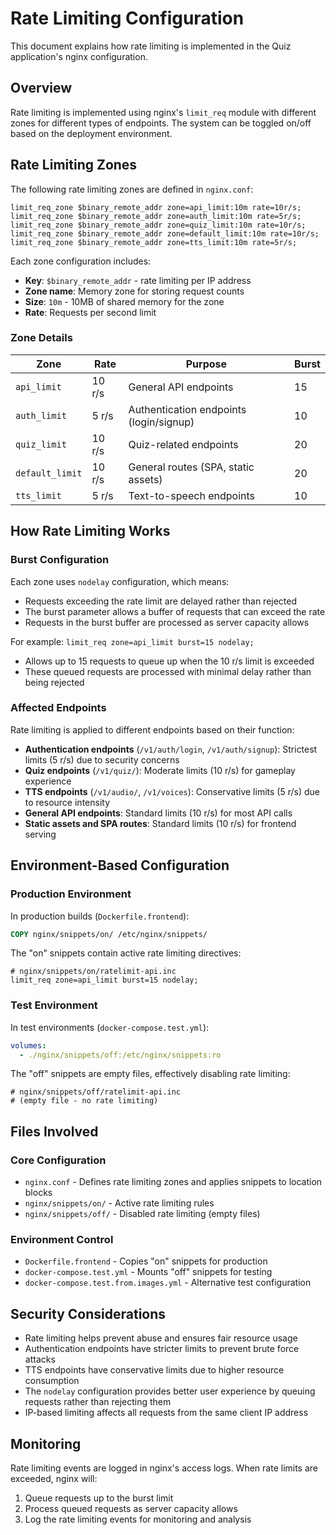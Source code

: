 # Rate Limiting Configuration

This document explains how rate limiting is implemented in the Quiz application's nginx configuration.

## Overview

Rate limiting is implemented using nginx's `limit_req` module with different zones for different types of endpoints. The system can be toggled on/off based on the deployment environment.

## Rate Limiting Zones

The following rate limiting zones are defined in `nginx.conf`:

```nginx
limit_req_zone $binary_remote_addr zone=api_limit:10m rate=10r/s;
limit_req_zone $binary_remote_addr zone=auth_limit:10m rate=5r/s;
limit_req_zone $binary_remote_addr zone=quiz_limit:10m rate=10r/s;
limit_req_zone $binary_remote_addr zone=default_limit:10m rate=10r/s;
limit_req_zone $binary_remote_addr zone=tts_limit:10m rate=5r/s;
```

Each zone configuration includes:
- **Key**: `$binary_remote_addr` - rate limiting per IP address
- **Zone name**: Memory zone for storing request counts
- **Size**: `10m` - 10MB of shared memory for the zone
- **Rate**: Requests per second limit

### Zone Details

| Zone | Rate | Purpose | Burst |
|------|------|---------|-------|
| `api_limit` | 10 r/s | General API endpoints | 15 |
| `auth_limit` | 5 r/s | Authentication endpoints (login/signup) | 10 |
| `quiz_limit` | 10 r/s | Quiz-related endpoints | 20 |
| `default_limit` | 10 r/s | General routes (SPA, static assets) | 20 |
| `tts_limit` | 5 r/s | Text-to-speech endpoints | 10 |

## How Rate Limiting Works

### Burst Configuration

Each zone uses `nodelay` configuration, which means:
- Requests exceeding the rate limit are delayed rather than rejected
- The burst parameter allows a buffer of requests that can exceed the rate
- Requests in the burst buffer are processed as server capacity allows

For example: `limit_req zone=api_limit burst=15 nodelay;`
- Allows up to 15 requests to queue up when the 10 r/s limit is exceeded
- These queued requests are processed with minimal delay rather than being rejected

### Affected Endpoints

Rate limiting is applied to different endpoints based on their function:

- **Authentication endpoints** (`/v1/auth/login`, `/v1/auth/signup`): Strictest limits (5 r/s) due to security concerns
- **Quiz endpoints** (`/v1/quiz/`): Moderate limits (10 r/s) for gameplay experience
- **TTS endpoints** (`/v1/audio/`, `/v1/voices`): Conservative limits (5 r/s) due to resource intensity
- **General API endpoints**: Standard limits (10 r/s) for most API calls
- **Static assets and SPA routes**: Standard limits (10 r/s) for frontend serving

## Environment-Based Configuration

### Production Environment

In production builds (`Dockerfile.frontend`):
```dockerfile
COPY nginx/snippets/on/ /etc/nginx/snippets/
```

The "on" snippets contain active rate limiting directives:
```nginx
# nginx/snippets/on/ratelimit-api.inc
limit_req zone=api_limit burst=15 nodelay;
```

### Test Environment

In test environments (`docker-compose.test.yml`):
```yaml
volumes:
  - ./nginx/snippets/off:/etc/nginx/snippets:ro
```

The "off" snippets are empty files, effectively disabling rate limiting:
```nginx
# nginx/snippets/off/ratelimit-api.inc
# (empty file - no rate limiting)
```

## Files Involved

### Core Configuration
- `nginx.conf` - Defines rate limiting zones and applies snippets to location blocks
- `nginx/snippets/on/` - Active rate limiting rules
- `nginx/snippets/off/` - Disabled rate limiting (empty files)

### Environment Control
- `Dockerfile.frontend` - Copies "on" snippets for production
- `docker-compose.test.yml` - Mounts "off" snippets for testing
- `docker-compose.test.from.images.yml` - Alternative test configuration

## Security Considerations

- Rate limiting helps prevent abuse and ensures fair resource usage
- Authentication endpoints have stricter limits to prevent brute force attacks
- TTS endpoints have conservative limits due to higher resource consumption
- The `nodelay` configuration provides better user experience by queuing requests rather than rejecting them
- IP-based limiting affects all requests from the same client IP address

## Monitoring

Rate limiting events are logged in nginx's access logs. When rate limits are exceeded, nginx will:
1. Queue requests up to the burst limit
2. Process queued requests as server capacity allows
3. Log the rate limiting events for monitoring and analysis
